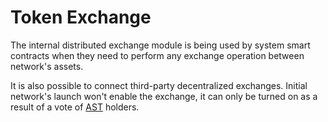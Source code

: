 # Token Exchange

The internal distributed exchange module is being used by system smart contracts when they need
to perform any exchange operation between network's assets.

It is also possible to connect third-party decentralized exchanges.
Initial network's launch won't enable the exchange, it can only be turned on as a result of a vote of [AST][1] holders.


[1]: ../system-tokens/ace-stream-token.md
